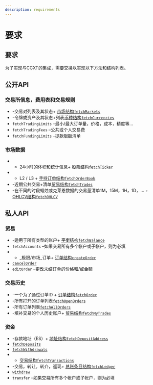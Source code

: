 ```yaml
---
description: requirements
---
```


# 要求



## 要求

为了实现与CCXT的集成，需要交换以实现以下方法和结构列表。

## 公开API <a id="public-api"></a>

### 交易所信息，费用表和交易规则 <a id="exchange-information-fee-schedule-and-trading-rules"></a>

* -交易对列表及其状态+ [市场结构](https://github.com/ccxt/ccxt/wiki/Manual#market-structure)[`fetchMarkets`](https://github.com/ccxt/ccxt/wiki/Manual#loading-markets)
* -令牌或资产及其状态+列表[币种结构](https://github.com/ccxt/ccxt/wiki/Manual#currency-structure)[`fetchCurrencies`](https://github.com/ccxt/ccxt/wiki/Manual#loading-markets)
* `fetchTradingLimits` –最小/最大订单量，价格，成本，精度等...
* `fetchTradingFees` –公共或个人交易费
* `fetchFundingLimits` –提款限额清单

### 市场数据 <a id="market-data"></a>

* - 24小时的体积和统计信息+ [股票结构](https://github.com/ccxt/ccxt/wiki/Manual#ticker-structure)[`fetchTicker`](https://github.com/ccxt/ccxt/wiki/Manual#price-tickers)
* - L2 / L3 + [手持订单结构](https://github.com/ccxt/ccxt/wiki/Manual#order-book-structure)[`fetchOrderBook`](https://github.com/ccxt/ccxt/wiki/Manual#order-book)
* -近期公共交易+清单[贸易结构](https://github.com/ccxt/ccxt/wiki/Manual#trade-structure)[`fetchTrades`](https://github.com/ccxt/ccxt/wiki/Manual#trades-executions-transactions)
* -在不同的时段蜡烛或克莱恩数据的交易量清单1M，15M，1H，1D，... + [OHLCV结构](https://github.com/ccxt/ccxt/wiki/Manual#ohlcv-structure)[`fetchOHLCV`](https://github.com/ccxt/ccxt/wiki/Manual#ohlcv-candlestick-charts)

## 私人API <a id="private-api"></a>

### 贸易 <a id="trading"></a>

* -适用于所有类型的账户+ [平衡结构](https://github.com/ccxt/ccxt/wiki/Manual#balance-structure)[`fetchBalance`](https://github.com/ccxt/ccxt/wiki/Manual#querying-account-balance)
* `fetchAccounts` –如果交易所有多个帐户或子帐户，则为必填
* - _极限/市场_订单+ [订单结构](https://github.com/ccxt/ccxt/wiki/Manual#order-structure)[`createOrder`](https://github.com/ccxt/ccxt/wiki/Manual#placing-orders)
* ​[`cancelOrder`](https://github.com/ccxt/ccxt/wiki/Manual#canceling-orders)​
* `editOrder` –更改未结订单的价格和/或金额

### 交易历史 <a id="trading-history"></a>

* -一个为了通过订单ID + [订单结构](https://github.com/ccxt/ccxt/wiki/Manual#order-structure)[`fetchOrder`](https://github.com/ccxt/ccxt/wiki/Manual#querying-orders)
* -所有打开的订单列表[`fetchOpenOrders`](https://github.com/ccxt/ccxt/wiki/Manual#querying-orders)
* -所有订单列表[`fetchAllOrders`](https://github.com/ccxt/ccxt/wiki/Manual#querying-orders)
* -填补交易的个人历史账户+ [贸易结构](https://github.com/ccxt/ccxt/wiki/Manual#trade-structure)[`fetchMyTrades`](https://github.com/ccxt/ccxt/wiki/Manual#personal-trades)

### 资金 <a id="funding"></a>

* -存款地址（ES）+ [地址结构](https://github.com/ccxt/ccxt/wiki/Manual#address-structure)[`fetchDepositAddress`](https://github.com/ccxt/ccxt/wiki/Manual#funding-your-account)
* ​[`fetchDeposits`](https://github.com/ccxt/ccxt/wiki/Manual#transactions)​
* ​[`fetchWithdrawals`](https://github.com/ccxt/ccxt/wiki/Manual#transactions)​
* + [交易结构](https://github.com/ccxt/ccxt/wiki/Manual#transaction-structure)[`fetchTransactions`](https://github.com/ccxt/ccxt/wiki/Manual#transactions)
* -交易，转让，转介，返现+ [总账条目结构](https://github.com/ccxt/ccxt/wiki/Manual#ledger-entry-structure)[`fetchLedger`](https://github.com/ccxt/ccxt/wiki/Manual#ledger)
* ​[`withdraw`](https://github.com/ccxt/ccxt/wiki/Manual#withdraw)​
* `transfer` –如果交易所有多个帐户或子帐户，则为必填

